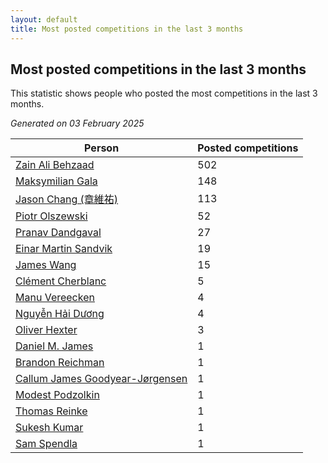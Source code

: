 ```yaml
---
layout: default
title: Most posted competitions in the last 3 months
---
```

## Most posted competitions in the last 3 months
This statistic shows people who posted the most competitions in the last 3 months.

*Generated on 03 February 2025*

| Person | Posted competitions |
| --- | --- |
| [Zain Ali Behzaad](https://www.worldcubeassociation.org/persons/2019BEHZ01) | 502 |
| [Maksymilian Gala](https://www.worldcubeassociation.org/persons/2022GALA01) | 148 |
| [Jason Chang (章維祐)](https://www.worldcubeassociation.org/persons/2023CHAN15) | 113 |
| [Piotr Olszewski](https://www.worldcubeassociation.org/persons/2013OLSZ02) | 52 |
| [Pranav Dandgaval](https://www.worldcubeassociation.org/persons/2017DAND01) | 27 |
| [Einar Martin Sandvik](https://www.worldcubeassociation.org/persons/2018SAND22) | 19 |
| [James Wang](https://www.worldcubeassociation.org/persons/2015WANG87) | 15 |
| [Clément Cherblanc](https://www.worldcubeassociation.org/persons/2014CHER05) | 5 |
| [Manu Vereecken](https://www.worldcubeassociation.org/persons/2010VERE01) | 4 |
| [Nguyễn Hải Dương](https://www.worldcubeassociation.org/persons/2018DUON07) | 4 |
| [Oliver Hexter](https://www.worldcubeassociation.org/persons/2022HEXT01) | 3 |
| [Daniel M. James](https://www.worldcubeassociation.org/persons/2012JAME04) | 1 |
| [Brandon Reichman](https://www.worldcubeassociation.org/persons/2015REIC02) | 1 |
| [Callum James Goodyear-Jørgensen](https://www.worldcubeassociation.org/persons/2012GOOD02) | 1 |
| [Modest Podzolkin](https://www.worldcubeassociation.org/persons/2017PODZ01) | 1 |
| [Thomas Reinke](https://www.worldcubeassociation.org/persons/2018REIN04) | 1 |
| [Sukesh Kumar](https://www.worldcubeassociation.org/persons/2017KUMA30) | 1 |
| [Sam Spendla](https://www.worldcubeassociation.org/persons/2015SPEN01) | 1 |
